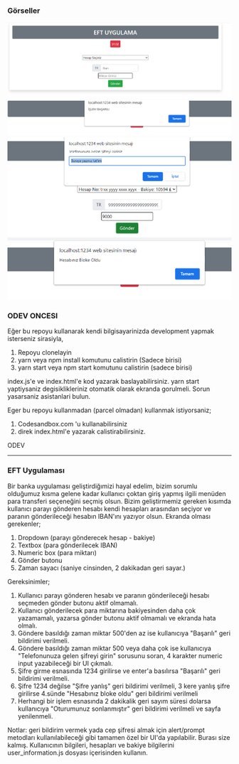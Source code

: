 ### Görseller 
 
 <img  src="./img/eft1.png" />
 <img  src="./img/eft2.png" />
 <img  src="./img/eft3.png" />
 <img  src="./img/eft4.png" />





### ODEV ONCESI
Eğer bu repoyu kullanarak kendi bilgisayarinizda development yapmak isterseniz sirasiyla,
1) Repoyu clonelayin
2) yarn veya npm install komutunu calistirin (Sadece birisi)
3) yarn start veya npm start komutunu calistirin (sadece birisi)

index.js'e ve index.html'e kod yazarak baslayabilirsiniz. yarn start yaptiysaniz degisiklikleriniz otomatik olarak ekranda gorulmeli. Sorun yasarsaniz asistanlari bulun.

Eger bu repoyu kullanmadan (parcel olmadan) kullanmak istiyorsaniz;

1) Codesandbox.com 'u kullanabilirsiniz
2) direk index.html'e yazarak calistirabilirsiniz.


ODEV

----- 
### EFT Uygulaması

Bir banka uygulaması geliştirdiğımizi hayal edelim, bizim sorumlu olduğumuz kısma gelene kadar kullanıcı çoktan giriş yapmış ilgili menüden para transferi seçeneğini seçmiş olsun. 
Bizim geliştirmemiz gereken kısımda kullanıcı parayı gönderen hesabı kendi hesapları arasından seçiyor ve paranın gönderileceği hesabın IBAN'ını yazıyor olsun.
Ekranda olması gerekenler;
1) Dropdown (parayı gönderecek hesap - bakiye)
2) Textbox (para gönderilecek IBAN)
3) Numeric box (para miktarı)
3) Gönder butonu
4) Zaman sayacı (saniye cinsinden, 2 dakikadan geri sayar.)

Gereksinimler;
1) Kullanıcı parayı gönderen hesabı ve paranın gönderileceği hesabı seçmeden gönder butonu aktif olmamalı.
2) Kullanıcı gönderilecek para miktarına bakiyesinden daha çok yazamamalı, yazarsa gönder butonu aktif olmamalı ve ekranda hata olmalı.
3) Göndere basıldığı zaman miktar 500'den az ise kullanıcıya "Başarılı" geri bildirimi verilmeli.
4) Göndere basıldığı zaman miktar 500 veya daha çok ise kullanıcıya "Telefonunuza gelen şifreyi girin" sorusunu soran, 4 karakter numeric input yazabileceği bir UI çıkmalı.
5) Şifre girme esnasında 1234 girilirse ve enter'a basılırsa "Başarılı" geri bildirimi verilmeli.
6) Şifre 1234 değilse "Şifre yanlış" geri bildirimi verilmeli, 3 kere yanlış şifre girilirse 4.sünde "Hesabınız bloke oldu" geri bildirimi verilmeli
7) Herhangi bir işlem esnasında 2 dakikalik geri sayım süresi dolarsa kullanıcıya "Oturumunuz sonlanmıştır" geri bildirimi verilmeli ve sayfa yenilenmeli.

Notlar: geri bildirim vermek yada cep şifresi almak için alert/prompt metodları kullanılabileceği gibi tamamen özel bir UI'da yapılabilir. Burası size kalmış.
Kullanıcının bilgileri, hesapları ve bakiye bilgilerini user_information.js dosyası içerisinden kullanın.